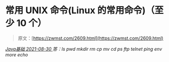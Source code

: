 <!--yml
category: 未分类
date: 0001-01-01 00:00:00
--->

# 常用 UNIX 命令(Linux 的常用命令)（至少 10 个）

> 原文：[https://zwmst.com/2609.html](https://zwmst.com/2609.html)

   [ *Java基础* ](https://zwmst.com/java%e5%9f%ba%e7%a1%80)*[ <time datetime="2021-08-30T09:17:10+08:00"> 2021-08-30 </time> ](https://zwmst.com/2609.html)  答：ls pwd mkdir rm cp mv cd ps ftp telnet ping env more echo*
